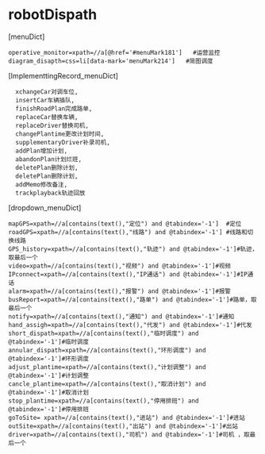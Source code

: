# robotDispath
[menuDict]

	operative_monitor=xpath=//a[@href='#menuMark181']   #运营监控
	diagram_disapth=css=li[data-mark='menuMark214']   #简图调度

[ImplementtingRecord_menuDict]

	  xchangeCar对调车位,
	  insertCar车辆插队,
	  finishRoadPlan完成路单,
	  replaceCar替换车辆,
	  replaceDriver替换司机,
	  changePlantime更改计划时间,
	  supplementaryDriver补录司机,
	  addPlan增加计划,
	  abandonPlan计划烂班,
	  deletePlan删除计划,
	  deletePlan删除计划,
	  addMemo修改备注,
	  trackplayback轨迹回放
		

[dropdown_menuDict]

	mapGPS=xpath=//a[contains(text(),"定位") and @tabindex='-1']  #定位
	roadGPS=xpath=//a[contains(text(),"线路") and @tabindex='-1'] #线路和切换线路
	GPS_history=xpath=//a[contains(text(),"轨迹") and @tabindex='-1']#轨迹，取最后一个
	video=xpath=//a[contains(text(),"视频") and @tabindex='-1']#视频
	IPconnect=xpath=//a[contains(text(),"IP通话") and @tabindex='-1']#IP通话
	alarm=xpath=//a[contains(text(),"报警") and @tabindex='-1']#报警
	busReport=xpath=//a[contains(text(),"路单") and @tabindex='-1']#路单，取最后一个
	notify=xpath=//a[contains(text(),"通知") and @tabindex='-1']#通知
	hand_assigh=xpath=//a[contains(text(),"代发") and @tabindex='-1']#代发
	short_dispath=xpath=//a[contains(text(),"临时调度") and @tabindex='-1']#临时调度
	annular_dispath=xpath=//a[contains(text(),"环形调度") and @tabindex='-1']#环形调度
	adjust_plantime=xpath=//a[contains(text(),"计划调整") and @tabindex='-1']#计划调整 
	cancle_plantime=xpath=//a[contains(text(),"取消计划") and @tabindex='-1']#取消计划
	stop_plantime=xpath=//a[contains(text(),"停用排班") and @tabindex='-1']#停用排班 
	goToSite= xpath=//a[contains(text(),"进站") and @tabindex='-1']#进站
	outSite=xpath=//a[contains(text(),"出站") and @tabindex='-1']#出站 
	driver=xpath=//a[contains(text(),"司机") and @tabindex='-1']#司机 ，取最后一个


